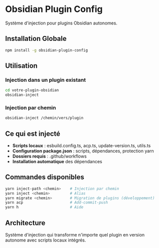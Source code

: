 # Obsidian Plugin Config

Système d'injection pour plugins Obsidian autonomes.

## Installation Globale

```bash
npm install -g obsidian-plugin-config
```

## Utilisation

### Injection dans un plugin existant

```bash
cd votre-plugin-obsidian
obsidian-inject
```

### Injection par chemin

```bash
obsidian-inject /chemin/vers/plugin
```

## Ce qui est injecté

- **Scripts locaux** : esbuild.config.ts, acp.ts, update-version.ts, utils.ts
- **Configuration package.json** : scripts, dépendances, protection yarn
- **Dossiers requis** : .github/workflows
- **Installation automatique** des dépendances

## Commandes disponibles

```bash
yarn inject-path <chemin>    # Injection par chemin
yarn inject <chemin>         # Alias
yarn migrate <chemin>        # Migration de plugins (développement)
yarn acp                     # Add-commit-push
yarn h                       # Aide
```

## Architecture

Système d'injection qui transforme n'importe quel plugin en version autonome avec scripts locaux intégrés.
